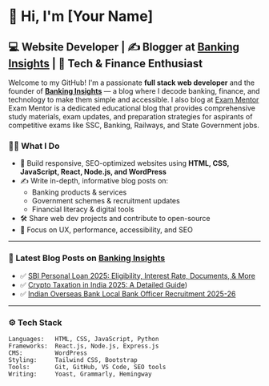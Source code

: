 # 👋 Hi, I'm [Your Name]

## 💻 Website Developer | ✍️ Blogger at [Banking Insights](https://bankinginsights.blog) | 🚀 Tech & Finance Enthusiast

Welcome to my GitHub! I'm a passionate **full stack web developer** and the founder of **[Banking Insights](https://bankinginsights.blog)** — a blog where I decode banking, finance, and technology to make them simple and accessible. I also blog at [Exam Mentor](https://exammentor.org/) Exam Mentor is a dedicated educational blog that provides comprehensive study materials, exam updates, and preparation strategies for aspirants of competitive exams like SSC, Banking, Railways, and State Government jobs. 

### 🧑‍💻 What I Do

- 🔧 Build responsive, SEO-optimized websites using **HTML, CSS, JavaScript, React, Node.js, and WordPress**
- ✍️ Write in-depth, informative blog posts on:
  - Banking products & services
  - Government schemes & recruitment updates
  - Financial literacy & digital tools
- 🛠️ Share web dev projects and contribute to open-source
- 🎯 Focus on UX, performance, accessibility, and SEO

---

### 📝 Latest Blog Posts on [Banking Insights](https://bankinginsights.blog)


- ✅ [SBI Personal Loan 2025: Eligibility, Interest Rate, Documents, & More](https://bankinginsights.blog/sbi-personal-loan-features-eligibility-interest-rates-and-more-2025-guide/)
- ✅ [Crypto Taxation in India 2025: A Detailed Guide](https://bankinginsights.blog/crypto-taxation-in-india-2025-complete-guide-to-laws-rates-and-compliance/))
- ✅ [Indian Overseas Bank Local Bank Officer Recruitment 2025-26](https://bankinginsights.blog/iob-recruitment-2025/)

---

### ⚙️ Tech Stack

```plaintext
Languages:   HTML, CSS, JavaScript, Python  
Frameworks:  React.js, Node.js, Express.js  
CMS:         WordPress  
Styling:     Tailwind CSS, Bootstrap  
Tools:       Git, GitHub, VS Code, SEO tools  
Writing:     Yoast, Grammarly, Hemingway  
